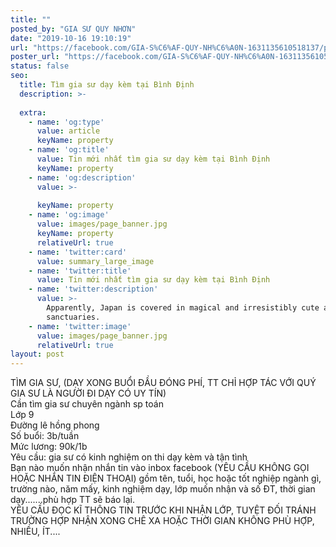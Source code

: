 ```yaml
---
title: ""
posted_by: "GIA SƯ QUY NHƠN"
date: "2019-10-16 19:10:19"
url: "https://facebook.com/GIA-S%C6%AF-QUY-NH%C6%A0N-1631135610518137/posts/2211686059129753"
poster_url: "https://facebook.com/GIA-S%C6%AF-QUY-NH%C6%A0N-1631135610518137"
status: false
seo:
  title: Tìm gia sư dạy kèm tại Bình Định
  description: >-
    
  extra:
    - name: 'og:type'
      value: article
      keyName: property
    - name: 'og:title'
      value: Tin mới nhất tìm gia sư dạy kèm tại Bình Định
      keyName: property
    - name: 'og:description'
      value: >-
        
      keyName: property
    - name: 'og:image'
      value: images/page_banner.jpg
      keyName: property
      relativeUrl: true
    - name: 'twitter:card'
      value: summary_large_image
    - name: 'twitter:title'
      value: Tin mới nhất tìm gia sư dạy kèm tại Bình Định
    - name: 'twitter:description'
      value: >-
        Apparently, Japan is covered in magical and irresistibly cute animal
        sanctuaries.
    - name: 'twitter:image'
      value: images/page_banner.jpg
      relativeUrl: true
layout: post
---
```

TÌM GIA SƯ, (DẠY XONG BUỔI ĐẦU ĐÓNG PHÍ, TT CHỈ HỢP TÁC VỚI QUÝ GIA SƯ LÀ NGƯỜI ĐI DẠY CÓ UY TÍN)<br>Cần tìm gia sư chuyên ngành sp toán<br>Lớp 9<br>Đường lê hồng phong<br>Số buổi: 3b/tuần<br>Mức lương: 90k/1b<br>Yêu cầu: gia sư có kinh nghiệm on thi dạy kèm và tận tình<br>Bạn nào muốn nhận nhắn tin vào inbox facebook (YÊU CẦU KHÔNG GỌI HOẶC NHẮN TIN ĐIỆN THOẠI) gồm tên, tuổi, học hoặc tốt nghiệp ngành gì, trường nào, năm mấy, kinh nghiệm dạy, lớp muốn nhận và số ĐT, thời gian dạy.......phù hợp TT sẽ báo lại.<br>YÊU CẦU ĐỌC KĨ THÔNG TIN TRƯỚC KHI NHẬN LỚP, TUYỆT ĐỐI TRÁNH TRƯỜNG HỢP NHẬN XONG CHÊ XA HOẶC THỜI GIAN KHÔNG PHÙ HỢP, NHIỀU, ÍT....
